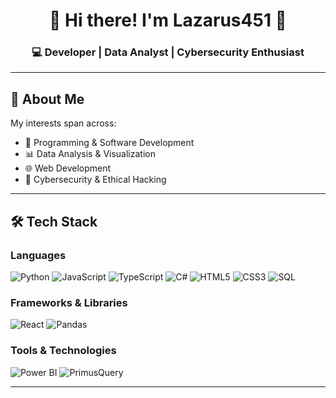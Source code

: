 <div align="center">

# 👾 Hi there! I'm Lazarus451 👾

### 💻 Developer | Data Analyst | Cybersecurity Enthusiast

</div>

---

## 🚀 About Me

My interests span across:

- 🐍 Programming & Software Development
- 📊 Data Analysis & Visualization
- 🌐 Web Development
- 🔐 Cybersecurity & Ethical Hacking

---

## 🛠️ Tech Stack

### Languages
![Python](https://img.shields.io/badge/Python-3776AB?style=for-the-badge&logo=python&logoColor=white)
![JavaScript](https://img.shields.io/badge/JavaScript-F7DF1E?style=for-the-badge&logo=javascript&logoColor=black)
![TypeScript](https://img.shields.io/badge/TypeScript-007ACC?style=for-the-badge&logo=typescript&logoColor=white)
![C#](https://img.shields.io/badge/C%23-239120?style=for-the-badge&logo=c-sharp&logoColor=white)
![HTML5](https://img.shields.io/badge/HTML5-E34F26?style=for-the-badge&logo=html5&logoColor=white)
![CSS3](https://img.shields.io/badge/CSS3-1572B6?style=for-the-badge&logo=css3&logoColor=white)
![SQL](https://img.shields.io/badge/SQL-4479A1?style=for-the-badge&logo=mysql&logoColor=white)

### Frameworks & Libraries
![React](https://img.shields.io/badge/React-20232A?style=for-the-badge&logo=react&logoColor=61DAFB)
![Pandas](https://img.shields.io/badge/Pandas-150458?style=for-the-badge&logo=pandas&logoColor=white)

### Tools & Technologies
![Power BI](https://img.shields.io/badge/Power_BI-F2C811?style=for-the-badge&logo=powerbi&logoColor=black)
![PrimusQuery](https://img.shields.io/badge/PrimusQuery-000000?style=for-the-badge)


---
